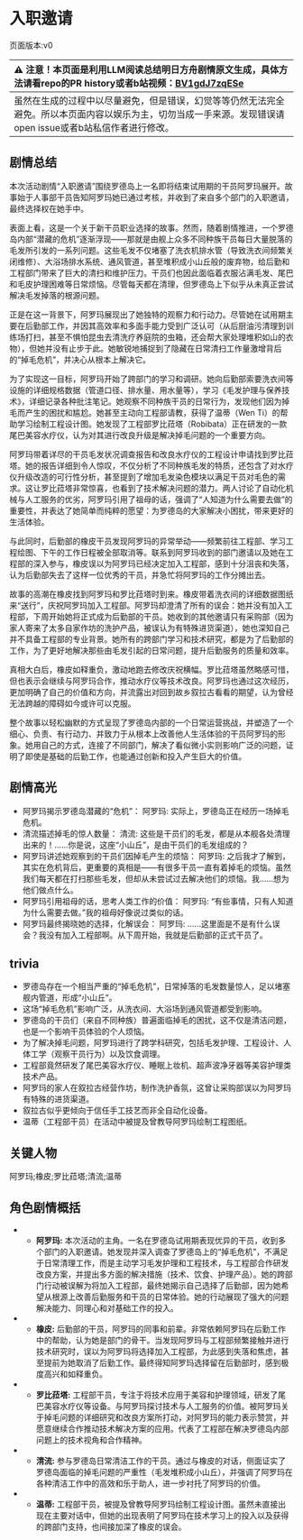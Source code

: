 # 入职邀请
页面版本:v0
 

| :warning: 注意！本页面是利用LLM阅读总结明日方舟剧情原文生成，具体方法请看repo的PR history或者b站视频：[BV1gdJ7zqESe](https://www.bilibili.com/video/BV1gdJ7zqESe/)         |
|:----------------------------|
| 虽然在生成的过程中以尽量避免，但是错误，幻觉等等仍然无法完全避免。所以本页面内容以娱乐为主，切勿当成一手来源。发现错误请open issue或者b站私信作者进行修改。|



## 剧情总结
本次活动剧情“入职邀请”围绕罗德岛上一名即将结束试用期的干员阿罗玛展开。故事始于人事部干员告知阿罗玛她已通过考核，并收到了来自多个部门的入职邀请，最终选择权在她手中。

表面上看，这是一个关于新干员职业选择的故事。然而，随着剧情推进，一个罗德岛内部“潜藏的危机”逐渐浮现——那就是由舰上众多不同种族干员每日大量脱落的毛发所引发的一系列问题。这些毛发不仅堵塞了洗衣机排水管（导致洗衣间频繁关闭维修）、大浴场排水系统、通风管道，甚至堆积成小山丘般的废弃物，给后勤和工程部门带来了巨大的清扫和维护压力。干员们也因此面临着衣服沾满毛发、尾巴和毛皮护理困难等日常烦恼。尽管每天都在清理，但罗德岛上下似乎从未真正尝试解决毛发掉落的根源问题。

正是在这一背景下，阿罗玛展现出了她独特的观察力和行动力。尽管她在试用期主要在后勤部工作，并因其高效率和多面手能力受到广泛认可（从后厨油污清理到训练场打扫，甚至不惧怕昆虫去清洗疗养庭院的虫箱，还会帮大家处理堆积如山的衣物），但她并没有止步于此。她敏锐地捕捉到了隐藏在日常清扫工作量激增背后的“掉毛危机”，并决心从根本上解决它。

为了实现这一目标，阿罗玛开始了跨部门的学习和调研。她向后勤部索要洗衣间等设施的详细规格数据（管道口径、排水量、用水量等），学习《毛发护理与保养技术》，详细记录各种批注笔记。她观察不同种族干员的日常行为，发现他们因为掉毛而产生的困扰和尴尬。她甚至主动向工程部请教，获得了温蒂（Wen Ti）的帮助学习绘制工程设计图。她发现了工程部罗比菈塔（Robibata）正在研发的一款尾巴美容水疗仪，认为对其进行改良升级是解决掉毛问题的一个重要方向。

阿罗玛带着详尽的干员毛发状况调查报告和改良水疗仪的工程设计申请找到罗比菈塔。她的报告详细到令人惊叹，不仅分析了不同种族毛发的特质，还包含了对水疗仪升级改造的可行性分析，甚至提到了增加毛发染色模块以满足干员对毛色的需求。这让罗比菈塔非常惊喜，也看到了技术解决问题的潜力。两人讨论了自动化机械与人工服务的优劣，阿罗玛引用了祖母的话，强调了“人知道为什么需要去做”的重要性，并表达了她简单而纯粹的愿望：为罗德岛的大家解决小困扰，带来更好的生活体验。

与此同时，后勤部的橡皮干员发现阿罗玛的异常举动——频繁前往工程部、学习工程绘图、下午的工作日程被全部取消等。联系到阿罗玛收到的部门邀请以及她在工程部的深入参与，橡皮误以为阿罗玛已经决定加入工程部，感到十分沮丧和失落，认为后勤部失去了这样一位优秀的干员，并急忙将阿罗玛的工作分摊出去。

故事的高潮在橡皮找到阿罗玛和罗比菈塔时到来。橡皮带着洗衣间的详细数据图纸来“送行”，庆祝阿罗玛加入工程部。阿罗玛却澄清了所有的误会：她并没有加入工程部，下周开始她将正式成为后勤部的干员。她收到的其他邀请只有采购部（因为家人寄来了太多自家作坊的洗护产品，被误认为有特殊进货渠道），她也深知自己并不具备工程部的专业背景。她所有的跨部门学习和技术研究，都是为了后勤部的工作，为了更好地解决那些由毛发引起的日常问题，提升后勤服务的质量和效率。

真相大白后，橡皮如释重负，激动地跑去修改庆祝横幅。罗比菈塔虽然略感可惜，但也表示会继续与阿罗玛合作，推动水疗仪等技术改良。阿罗玛也通过这次经历，更加明确了自己的价值和方向，并流露出对回到故乡叙拉古看看的期望，认为曾经无法跨越的障碍如今或许可以克服。

整个故事以轻松幽默的方式呈现了罗德岛内部的一个日常运营挑战，并塑造了一个细心、负责、有行动力、并致力于从根本上改善他人生活体验的干员阿罗玛的形象。她用自己的方式，连接了不同部门，解决了看似微小实则影响广泛的问题，证明了即使是基础的后勤工作，也能通过创新和投入产生巨大的价值。
## 剧情高光
*   阿罗玛揭示罗德岛潜藏的“危机”：
    阿罗玛: 实际上，罗德岛正在经历一场掉毛危机。
*   清流描述掉毛的惊人数量：
    清流: 这些是干员们的毛发，都是从本舰各处清理出来的！......你是说，这座“小山丘”，是由干员们的毛发组成的？
*   阿罗玛讲述她观察到的干员们因掉毛产生的烦恼：
    阿罗玛: 之后我才了解到，其实在危机背后，更重要的真相是——有很多干员一直有着掉毛的烦恼。虽然我们每天都在打扫那些毛发，但却从未尝试过去解决他们的烦恼。我......想为他们做点什么。
*   阿罗玛引用祖母的话，思考人类工作的价值：
    阿罗玛: “有些事情，只有人知道为什么需要去做。”我的祖母好像说过类似的话。
*   阿罗玛最终揭晓她的选择，化解误会：
    阿罗玛: ......这里面是不是有什么误会？我没有加入工程部啊。从下周开始，我就是后勤部的正式干员了。
## trivia
*   罗德岛存在一个相当严重的“掉毛危机”，日常掉落的毛发数量惊人，足以堵塞舰内管道，形成“小山丘”。
*   这场“掉毛危机”影响广泛，从洗衣间、大浴场到通风管道都受到影响。
*   罗德岛的干员们（来自不同种族）普遍面临掉毛的困扰，这不仅是清洁问题，也是一个影响干员体验的个人烦恼。
*   为了解决掉毛问题，阿罗玛进行了跨学科研究，包括毛发护理、工程设计、人体工学（观察干员行为）以及饮食调理。
*   工程部竟然研发了尾巴美容水疗仪、睡眠上妆机、超声波净牙器等美容护理类技术产品。
*   阿罗玛的家人在叙拉古经营作坊，制作洗护香氛，这曾让采购部误以为阿罗玛有特殊的进货渠道。
*   叙拉古似乎更倾向于信任手工技艺而非全自动化设备。
*   温蒂（工程部干员）在活动中被提及曾教导阿罗玛绘制工程图纸。
## 关键人物
阿罗玛;橡皮;罗比菈塔;清流;温蒂
## 角色剧情概括
-   *   **阿罗玛:** 本次活动的主角。一名在罗德岛试用期表现优异的干员，收到多个部门的入职邀请。她发现并深入调查了罗德岛上的“掉毛危机”，不满足于日常清理工作，而是主动学习毛发护理和工程技术，与工程部合作研发改良方案，并提出多方面的解决措施（技术、饮食、护理产品）。她的跨部门行动被误解为将加入工程部，最终她揭示自己选择了后勤部，因为她希望从根源上改善后勤服务和干员的日常体验。她的行动展现了强大的问题解决能力、同理心和对基础工作的投入。
-   *   **橡皮:** 后勤部的干员，阿罗玛的同事和前辈。非常依赖阿罗玛在后勤工作中的帮助，认为她是部门的骨干。当发现阿罗玛与工程部频繁接触并进行技术研究时，误以为阿罗玛将选择加入工程部，为此感到失落和焦虑，甚至提前为她取消了后勤工作。最终得知阿罗玛选择留在后勤部时，感到极度高兴和如释重负。
-   *   **罗比菈塔:** 工程部干员，专注于将技术应用于美容和护理领域，研发了尾巴美容水疗仪等设备。与阿罗玛探讨技术与人工服务的价值。被阿罗玛关于掉毛问题的详细研究和改良方案所打动，对阿罗玛的能力表示赞赏，并愿意继续合作推动技术解决方案的应用。代表了工程部在解决罗德岛内部问题上的技术视角和合作精神。
-   *   **清流:** 参与罗德岛日常清洁工作的干员。通过与橡皮的对话，侧面证实了罗德岛面临的掉毛问题的严重性（毛发堆积成小山丘），并强调了阿罗玛在各种清洁工作中的高效和乐于助人，进一步衬托了阿罗玛的价值。
-   *   **温蒂:** 工程部干员，被提及曾教导阿罗玛绘制工程设计图。虽然未直接出现在主要对话中，但她的出现表明了阿罗玛在技术学习上的投入以及获得的跨部门支持，也间接加深了橡皮的误会。